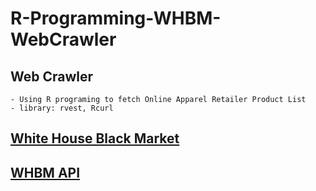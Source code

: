 # R-Programming-WHBM-WebCrawler

## Web Crawler
	- Using R programing to fetch Online Apparel Retailer Product List
	- library: rvest, Rcurl
## [White House Black Market](http://www.whitehouseblackmarket.com/store/) 
## [WHBM API](http://www.whitehouseblackmarket.com/store/product-list/?No=0&Nrpp=1000)
   
    


